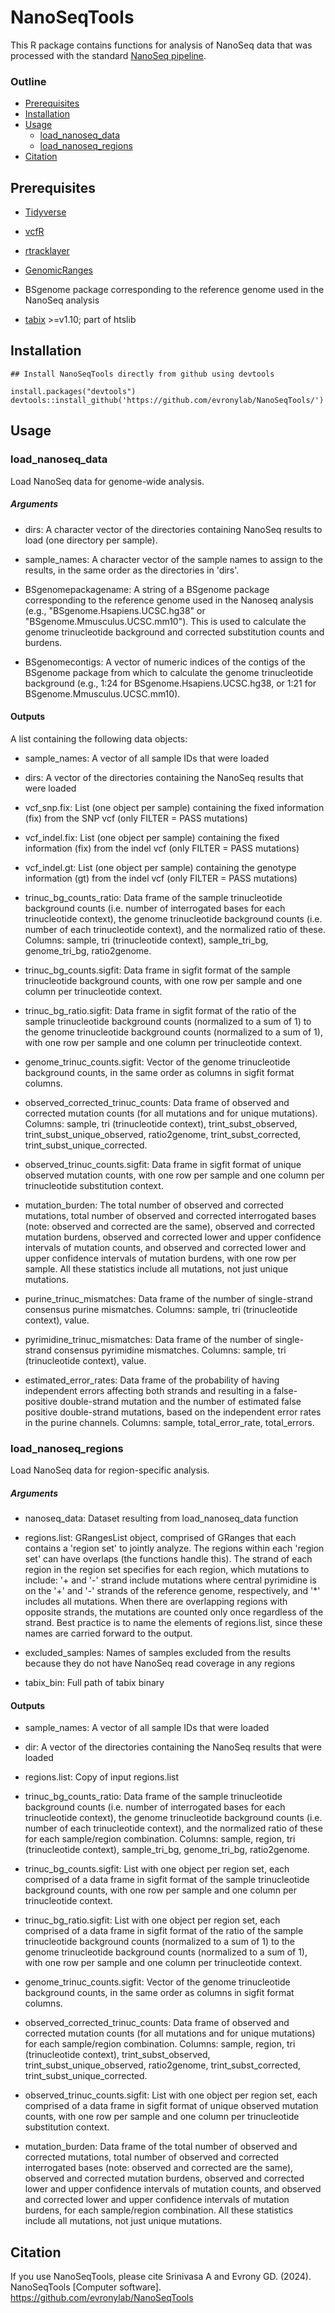 # **NanoSeqTools**

This R package contains functions for analysis of NanoSeq data that was processed with the standard [NanoSeq pipeline](https://github.com/cancerit/NanoSeq).

### Outline
- [Prerequisites](#prerequisites)
- [Installation](#installation)
- [Usage](#usage)
  - [load_nanoseq_data](#load_nanoseq_data)
  - [load_nanoseq_regions](#load_nanoseq_regions)
- [Citation](#citation)

## Prerequisites
* [Tidyverse](https://www.tidyverse.org/packages/)

* [vcfR](https://github.com/knausb/vcfR)

* [rtracklayer](https://bioconductor.org/packages/release/bioc/html/Rsamtools.html)

* [GenomicRanges](https://bioconductor.org/packages/release/bioc/html/rtracklayer.html)

* BSgenome package corresponding to the reference genome used in the NanoSeq analysis

* [tabix](http://www.htslib.org/download/) >=v1.10; part of htslib

## Installation

```
## Install NanoSeqTools directly from github using devtools

install.packages("devtools")
devtools::install_github('https://github.com/evronylab/NanoSeqTools/')
```

## Usage
### load_nanoseq_data
Load NanoSeq data for genome-wide analysis.

##### Arguments
* dirs: A character vector of the directories containing NanoSeq results to load (one directory per sample).

* sample_names: A character vector of the sample names to assign to the results, in the same order as the directories in 'dirs'.

* BSgenomepackagename: A string of a BSgenome package corresponding to the reference genome used in the Nanoseq analysis (e.g., "BSgenome.Hsapiens.UCSC.hg38" or "BSgenome.Mmusculus.UCSC.mm10"). This is used to calculate the genome trinucleotide background and corrected substitution counts and burdens.

* BSgenomecontigs: A vector of numeric indices of the contigs of the BSgenome package from which to calculate the genome trinucleotide background (e.g., 1:24 for BSgenome.Hsapiens.UCSC.hg38, or 1:21 for BSgenome.Mmusculus.UCSC.mm10).

#### Outputs
A list containing the following data objects:

* sample_names: A vector of all sample IDs that were loaded

* dirs: A vector of the directories containing the NanoSeq results that were loaded

* vcf_snp.fix: List (one object per sample) containing the fixed information (fix) from the SNP vcf (only FILTER = PASS mutations)

* vcf_indel.fix: List (one object per sample) containing the fixed information (fix) from the indel vcf (only FILTER = PASS mutations)

* vcf_indel.gt: List (one object per sample) containing the genotype information (gt) from the indel vcf (only FILTER = PASS mutations)

* trinuc_bg_counts_ratio: Data frame of the sample trinucleotide background counts (i.e. number of interrogated bases for each trinucleotide context), the genome trinucleotide background counts (i.e. number of each trinucleotide context), and the normalized ratio of these. Columns: sample, tri (trinucleotide context), sample_tri_bg, genome_tri_bg, ratio2genome.

* trinuc_bg_counts.sigfit: Data frame in sigfit format of the sample trinucleotide background counts, with one row per sample and one column per trinucleotide context.

* trinuc_bg_ratio.sigfit: Data frame in sigfit format of the ratio of the sample trinucleotide background counts (normalized to a sum of 1) to the genome trinucleotide background counts (normalized to a sum of 1), with one row per sample and one column per trinucleotide context.

* genome_trinuc_counts.sigfit: Vector of the genome trinucleotide background counts, in the same order as columns in sigfit format columns.

* observed_corrected_trinuc_counts: Data frame of observed and corrected mutation counts (for all mutations and for unique mutations). Columns: sample, tri (trinucleotide context), trint_subst_observed, trint_subst_unique_observed, ratio2genome, trint_subst_corrected, trint_subst_unique_corrected.

* observed_trinuc_counts.sigfit: Data frame in sigfit format of unique observed mutation counts, with one row per sample and one column per trinucleotide substitution context.

* mutation_burden: The total number of observed and corrected mutations, total number of observed and corrected interrogated bases (note: observed and corrected are the same), observed and corrected mutation burdens, observed and corrected lower and upper confidence intervals of mutation counts, and observed and corrected lower and upper confidence intervals of mutation burdens, with one row per sample. All these statistics include all mutations, not just unique mutations.

* purine_trinuc_mismatches: Data frame of the number of single-strand consensus purine mismatches. Columns: sample, tri (trinucleotide context), value.

* pyrimidine_trinuc_mismatches: Data frame of the number of single-strand consensus pyrimidine mismatches. Columns: sample, tri (trinucleotide context), value.

* estimated_error_rates: Data frame of the probability of having independent errors affecting both strands and resulting in a false-positive double-strand mutation and the number of estimated false positive double-strand mutations, based on the independent error rates in the purine channels. Columns: sample, total_error_rate, total_errors.

### load_nanoseq_regions
Load NanoSeq data for region-specific analysis.

##### Arguments
* nanoseq_data: Dataset resulting from load_nanoseq_data function

* regions.list: GRangesList object, comprised of GRanges that each contains a 'region set' to jointly analyze. The regions within each 'region set' can have overlaps (the functions handle this). The strand of each region in the region set specifies for each region, which mutations to include: '+ and '-' strand include mutations where central pyrimidine is on the '+' and '-' strands of the reference genome, respectively, and '*' includes all mutations. When there are overlapping regions with opposite strands, the mutations are counted only once regardless of the strand. Best practice is to name the elements of regions.list, since these names are carried forward to the output.

* excluded_samples: Names of samples excluded from the results because they do not have NanoSeq read coverage in any regions

* tabix_bin: Full path of tabix binary

#### Outputs
* sample_names: A vector of all sample IDs that were loaded

* dir: A vector of the directories containing the NanoSeq results that were loaded

* regions.list: Copy of input regions.list

* trinuc_bg_counts_ratio: Data frame of the sample trinucleotide background counts (i.e. number of interrogated bases for each trinucleotide context), the genome trinucleotide background counts (i.e. number of each trinucleotide context), and the normalized ratio of these for each sample/region combination. Columns: sample, region, tri (trinucleotide context), sample_tri_bg, genome_tri_bg, ratio2genome.

* trinuc_bg_counts.sigfit: List with one object per region set, each comprised of a data frame in sigfit format of the sample trinucleotide background counts, with one row per sample and one column per trinucleotide context.

* trinuc_bg_ratio.sigfit: List with one object per region set, each comprised of a data frame in sigfit format of the ratio of the sample trinucleotide background counts (normalized to a sum of 1) to the genome trinucleotide background counts (normalized to a sum of 1), with one row per sample and one column per trinucleotide context.

* genome_trinuc_counts.sigfit: Vector of the genome trinucleotide background counts, in the same order as columns in sigfit format columns.

* observed_corrected_trinuc_counts: Data frame of observed and corrected mutation counts (for all mutations and for unique mutations) for each sample/region combination. Columns: sample, region, tri (trinucleotide context), trint_subst_observed, trint_subst_unique_observed, ratio2genome, trint_subst_corrected, trint_subst_unique_corrected.

* observed_trinuc_counts.sigfit: List with one object per region set, each comprised of a data frame in sigfit format of unique observed mutation counts, with one row per sample and one column per trinucleotide substitution context.

* mutation_burden: Data frame of the total number of observed and corrected mutations, total number of observed and corrected interrogated bases (note: observed and corrected are the same), observed and corrected mutation burdens, observed and corrected lower and upper confidence intervals of mutation counts, and observed and corrected lower and upper confidence intervals of mutation burdens, for each sample/region combination. All these statistics include all mutations, not just unique mutations.

## Citation
If you use NanoSeqTools, please cite Srinivasa A and Evrony GD. (2024). NanoSeqTools [Computer software]. https://github.com/evronylab/NanoSeqTools
